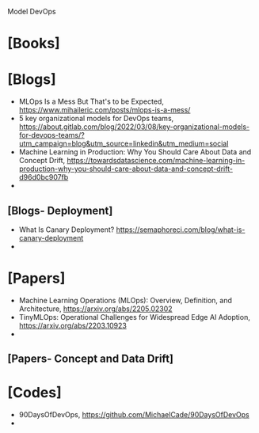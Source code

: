 Model DevOps

# [Books]

# [Blogs]
+ MLOps Is a Mess But That's to be Expected, https://www.mihaileric.com/posts/mlops-is-a-mess/
+ 5 key organizational models for DevOps teams, https://about.gitlab.com/blog/2022/03/08/key-organizational-models-for-devops-teams/?utm_campaign=blog&utm_source=linkedin&utm_medium=social
+ Machine Learning in Production: Why You Should Care About Data and Concept Drift, https://towardsdatascience.com/machine-learning-in-production-why-you-should-care-about-data-and-concept-drift-d96d0bc907fb
+ 

## [Blogs- Deployment]
+ What Is Canary Deployment? https://semaphoreci.com/blog/what-is-canary-deployment
+ 

# [Papers]
+ Machine Learning Operations (MLOps): Overview, Definition, and Architecture, https://arxiv.org/abs/2205.02302
+ TinyMLOps: Operational Challenges for Widespread Edge AI Adoption, https://arxiv.org/abs/2203.10923
+ 

## [Papers- Concept and Data Drift]


# [Codes]
+ 90DaysOfDevOps, https://github.com/MichaelCade/90DaysOfDevOps
+ 
